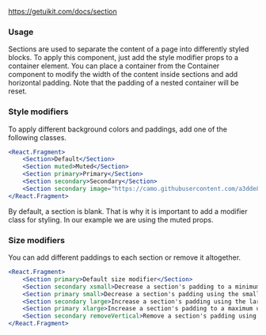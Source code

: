 https://getuikit.com/docs/section

### Usage
Sections are used to separate the content of a page into differently styled blocks. To apply this component, just add the style modifier props to a container element. You can place a container from the Container component to modify the width of the content inside sections and add horizontal padding. Note that the padding of a nested container will be reset.

### Style modifiers
To apply different background colors and paddings, add one of the following classes.

```jsx
<React.Fragment>
    <Section>Default</Section>
    <Section muted>Muted</Section>
    <Section primary>Primary</Section>
    <Section secondary>Secondary</Section>
    <Section secondary image="https://camo.githubusercontent.com/a3dde86ab1e0f8ea7a7222188481b136520f3226/68747470733a2f2f6c68352e676f6f676c6575736572636f6e74656e742e636f6d2f2d494b336f6a4e4c416641492f5552524f717063752d53492f41414141414141414c44382f42476478644339753270492f73323536302f50657363616465726f42656e63682e6a7067">Secondary with image background</Section>
</React.Fragment>
```
By default, a section is blank. That is why it is important to add a modifier class for styling. In our example we are using the muted props.

### Size modifiers
You can add different paddings to each section or remove it altogether.

```jsx
<React.Fragment>
    <Section primary>Default size modifier</Section>
    <Section secondary xsmall>Decrease a section's padding to a minimum using the xsmall size modifier</Section>
    <Section primary small>Decrease a section's padding using the small size modifier</Section>
    <Section secondary large>Increase a section's padding using the large size modifier</Section>
    <Section primary xlarge>Increase a section's padding to a maximum using the xlarge size modifier</Section>
    <Section secondary removeVertical>Remove a section's padding using the removeVertical size modifier</Section>
</React.Fragment>
```
